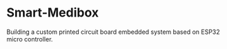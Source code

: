 # Smart-Medibox
Building a custom printed circuit board embedded system based on ESP32 micro controller.
